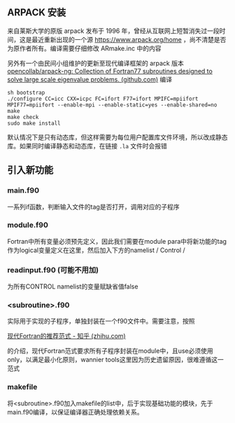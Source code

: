 ## ARPACK 安装
来自莱斯大学的原版 arpack 发布于 1996 年，曾经从互联网上短暂消失过一段时间，这是最近重新出现的一个源 https://www.arpack.org/home ，尚不清楚是否为原作者所有。编译需要仔细修改 ARmake.inc 中的内容

另外有一个由民间小组维护的更新至现代编译框架的 arpack 版本
[opencollab/arpack-ng: Collection of Fortran77 subroutines designed to solve large scale eigenvalue problems. (github.com)](https://github.com/opencollab/arpack-ng)
编译
```
sh bootstrap
./configure CC=icc CXX=icpc FC=ifort F77=ifort MPIFC=mpiifort MPIF77=mpiifort --enable-mpi --enable-static=yes --enable-shared=no
make
make check
sudo make install
```
默认情况下是只有动态库，但这样需要为每位用户配置库文件环境，所以改成静态库。如果同时编译静态和动态库，在链接 `.la` 文件时会报错

## 引入新功能

### main.f90

一系列if函数，判断输入文件的tag是否打开，调用对应的子程序
### module.f90

Fortran中所有变量必须预先定义，因此我们需要在module para中将新功能的tag作为logical变量定义在这里，然后加入下方的namelist / Control /
### readinput.f90 (可能不用加)

为所有CONTROL namelist的变量赋缺省值false
### \<subroutine\>.f90

实际用于实现的子程序，单独封装在一个f90文件中。需要注意，按照

[现代Fortran的推荐范式 - 知乎 (zhihu.com)](https://zhuanlan.zhihu.com/p/100615040 "现代Fortran的推荐范式 - 知乎 (zhihu.com)")

的介绍，现代Fortran范式要求所有子程序封装在module中，且use必须使用only，以满足最小化原则，wannier tools这里因为历史遗留原因，很难遵循这一范式
### makefile

将\<subroutine>.f90加入makefile的list中，后于实现基础功能的模块，先于main.f90编译，以保证编译器正确处理依赖关系。